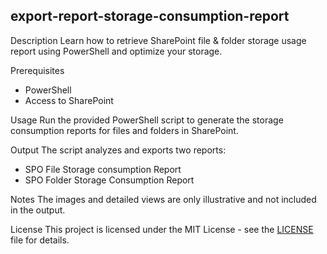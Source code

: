 ## export-report-storage-consumption-report
Description
Learn how to retrieve SharePoint file & folder storage usage report using PowerShell and optimize your storage.

Prerequisites
- PowerShell
- Access to SharePoint

Usage
Run the provided PowerShell script to generate the storage consumption reports for files and folders in SharePoint.

Output
The script analyzes and exports two reports:
- SPO File Storage consumption Report
- SPO Folder Storage Consumption Report

Notes
The images and detailed views are only illustrative and not included in the output.

License
This project is licensed under the MIT License - see the [LICENSE](https://github.com/krzyswo/MsAdmin/blob/main/LICENSE) file for details.